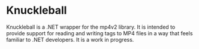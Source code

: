 Knuckleball
=============

Knuckleball is a .NET wrapper for the mp4v2 library. It is intended to provide 
support for reading and writing tags to MP4 files in a way that feels familiar
to .NET developers. It is a work in progress.